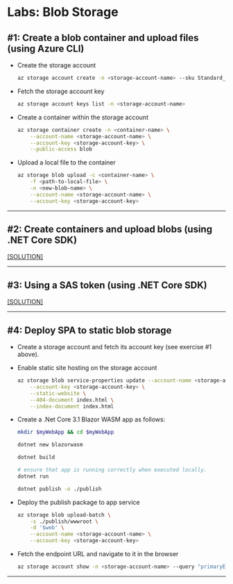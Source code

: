 # Labs: Blob Storage

## #1: Create a blob container and upload files (using Azure CLI)

* Create the storage account

    ```bash
    az storage account create -n <storage-account-name> --sku Standard_LRS
    ```

* Fetch the storage account key

    ```bash
    az storage account keys list -n <storage-account-name>
    ```

* Create a container within the storage account

    ```bash
    az storage container create -n <container-name> \
        --account-name <storage-account-name> \
        --account-key <storage-account-key> \
        --public-access blob
    ```

* Upload a local file to the container

    ```bash
    az storage blob upload -c <container-name> \
        -f <path-to-local-file> \
        -n <new-blob-name> \
        --account-name <storage-account-name> \
        --account-key <storage-account-key>
    ```

-----

## #2: Create containers and upload blobs (using .NET Core SDK)

[[SOLUTION]](../code-samples/blob-storage-basics)

-----

## #3: Using a SAS token (using .NET Core SDK)

[[SOLUTION]](../code-samples/blob-storage-sas)

-----

## #4: Deploy SPA to static blob storage

* Create a storage account and fetch its account key (see exercise #1 above).

* Enable static site hosting on the storage account
  
    ```bash
    az storage blob service-properties update --account-name <storage-account-name> \
        --account-key <storage-account-key> \
        --static-website \
        --404-document index.html \
        --index-document index.html
    ```

* Create a .Net Core 3.1 Blazor WASM app as follows:

    ```bash
    mkdir $myWebApp && cd $myWebApp

    dotnet new blazorwasm

    dotnet build

    # ensure that app is running correctly when executed locally.
    dotnet run

    dotnet publish -o ./publish
    ```

* Deploy the publish package to app service

    ```bash
    az storage blob upload-batch \
        -s ./publish/wwwroot \
        -d '$web' \
        --account-name <storage-account-name> \
        --account-key <storage-account-key>
    ```

* Fetch the endpoint URL and navigate to it in the browser

    ```bash
    az storage account show -n <storage-account-name> --query "primaryEndpoints.web" --output tsv
    ```

-----
